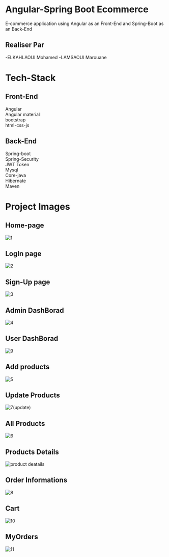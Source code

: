 # Angular-Spring Boot Ecommerce
E-commerce application using Angular as an Front-End and Spring-Boot as an Back-End
  ## Realiser Par
  -ELKAHLAOUI Mohamed
  -LAMSAOUI Marouane
# Tech-Stack
  ## Front-End
  Angular<br/>
  Angular material<br/>
  bootstrap<br/>
  html-css-js<br/>
  
  ## Back-End
  Spring-boot<br/>
  Spring-Security<br/>
  JWT Token<br/>
  Mysql<br/>
  Core-java<br/>
  Hibernate<br/>
  Maven
# Project Images
  ## Home-page
  ![1](https://github.com/Mohamedelkahlaoui/GestionCommandes-J2EE-/assets/110036016/06d2a736-3508-4e8b-ac20-f321f2cd9eb0)
  
  ## LogIn page 
  ![2](https://github.com/Mohamedelkahlaoui/GestionCommandes-J2EE-/assets/110036016/1602b5b6-b607-438d-9e19-d177899daa1e)
  
  ## Sign-Up page
  ![3](https://github.com/Mohamedelkahlaoui/GestionCommandes-J2EE-/assets/110036016/acca76a4-01e4-47ae-8654-2cb800d5cbf3)
  
  ## Admin DashBorad
  ![4](https://github.com/Mohamedelkahlaoui/GestionCommandes-J2EE-/assets/110036016/48b1f47f-8b28-418c-8eda-52e78ef45a89)
  
  ## User DashBorad
  ![9](https://github.com/Mohamedelkahlaoui/GestionCommandes-J2EE-/assets/110036016/37a85f98-94ab-4a30-aef0-fef9e6fb7217)
  
  ## Add products
  ![5](https://github.com/Mohamedelkahlaoui/GestionCommandes-J2EE-/assets/110036016/2ee3c1b4-a1d2-4ce5-8cea-cfd069bad637)
  
  ## Update Products
  ![7(update)](https://github.com/Mohamedelkahlaoui/GestionCommandes-J2EE-/assets/110036016/966c02ae-f233-417a-b0f6-c1bf53ec9303)
  
  ## All Products
  ![6](https://github.com/Mohamedelkahlaoui/GestionCommandes-J2EE-/assets/110036016/cd7fbae8-0375-41c5-86c0-e4725e0d6dad)

  ## Products Details
  ![product deatails](https://github.com/Mohamedelkahlaoui/GestionCommandes-J2EE-/assets/110036016/c33d1bd3-e12b-48d1-8da5-daf3e915137f)

  ## Order Informations
  ![8](https://github.com/Mohamedelkahlaoui/GestionCommandes-J2EE-/assets/110036016/430eca16-9bac-4dc2-b1d0-febd7d04a9c9)
  
  ## Cart
  ![10](https://github.com/Mohamedelkahlaoui/GestionCommandes-J2EE-/assets/110036016/eede372f-5f89-4449-a368-a7d7e142230f)
  
  ## MyOrders
  ![11](https://github.com/Mohamedelkahlaoui/GestionCommandes-J2EE-/assets/110036016/93babdf9-651a-4f14-bddc-596d29a2f477)
